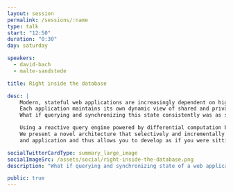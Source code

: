 ```yaml
---
layout: session
permalink: /sessions/:name
type: talk
start: "12:50"
duration: "0:30"
day: saturday

speakers:
  - david-bach
  - malte-sandstede

title: Right inside the database

desc: |
    Modern, stateful web applications are increasingly dependent on high-frequency updates from multiple database systems.
    Each application maintains its own dynamic view of shared and private data.
    What if querying and synchronizing this state consistently was as simple as writing a Datalog query?

    Using a reactive query engine powered by differential computation built in Rust, we explore this question.
    We present a novel architecture that selectively and incrementally replicates state between server
    and application and thus allows you to develop as if you were sitting right inside of the database.

socialTwitterCardType: summary_large_image
socialImageSrc: /assets/social/right-inside-the-database.png
description: "What if querying and synchronizing state of a web application consistently was as simple as writing a Datalog query?"

public: true
---
```

